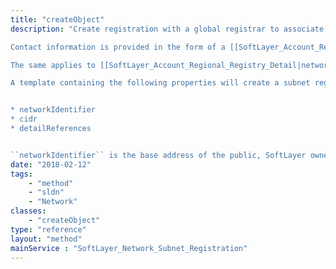 ```yaml
---
title: "createObject"
description: "Create registration with a global registrar to associate an assigned subnet with the provided contact details. 

Contact information is provided in the form of a [[SoftLayer_Account_Regional_Registry_Detail|person detail record]], which reference can be provided when the registration is created or afterwards. Registrations without an associated person detail will remain in the ``OPEN`` status. To specify a person detail when creating a registration, the ``detailReferences`` property should be populated with a list item providing a ``detailId`` value referencing the [[SoftLayer_Account_Regional_Registry_Detail|person detail record]]. 

The same applies to [[SoftLayer_Account_Regional_Registry_Detail|network detail records]], though these references need not be provided. The system will create a reference to the network described by the registration's subnet in the absence of a provided network detail reference. However, if a specific detail is referenced, it must describe the same subnet as the registration. 

A template containing the following properties will create a subnet registration: 


* networkIdentifier
* cidr
* detailReferences


``networkIdentifier`` is the base address of the public, SoftLayer owned subnet which is being registered. ``cidr`` must be an integer representing the CIDR of the subnet to be registered. The ``networkIdentifier``/``cidr`` must represent an assigned subnet. ``detailReferences`` tie the registration to SoftLayer_Account_Regional_Registry_Detail objects. "
date: "2018-02-12"
tags:
    - "method"
    - "sldn"
    - "Network"
classes:
    - "createObject"
type: "reference"
layout: "method"
mainService : "SoftLayer_Network_Subnet_Registration"
---
```

